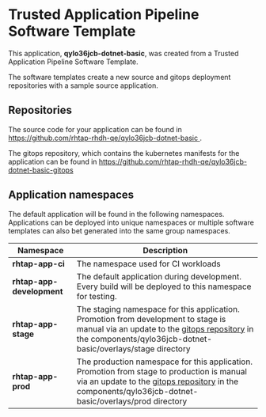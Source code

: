 # Trusted Application Pipeline Software Template

This application, **qylo36jcb-dotnet-basic**, was created from a Trusted Application Pipeline Software Template.

The software templates create a new source and gitops deployment repositories with a sample source application. 

## Repositories

The source code for your application can be found in [https://github.com/rhtap-rhdh-qe/qylo36jcb-dotnet-basic ](https://github.com/rhtap-rhdh-qe/qylo36jcb-dotnet-basic ).
 
The gitops repository, which contains the kubernetes manifests for the application can be found in 
[https://github.com/rhtap-rhdh-qe/qylo36jcb-dotnet-basic-gitops ](https://github.com/rhtap-rhdh-qe/qylo36jcb-dotnet-basic-gitops ) 

## Application namespaces 

The default application will be found in the following namespaces. Applications can be deployed into unique namespaces or multiple software templates can also bet generated into the same group namespaces.  

|  Namespace   |  Description   |  
| -------- | -------- |
| **rhtap-app-ci** | The namespace used for CI workloads |
| **rhtap-app-development** | The default application during development. Every build will be deployed to this namespace for testing. |
| **rhtap-app-stage** | The staging namespace for this application. Promotion from development to stage is manual via an update to the [gitops repository](https://github.com/rhtap-rhdh-qe/qylo36jcb-dotnet-basic-gitops ) in the components/qylo36jcb-dotnet-basic/overlays/stage directory |
| **rhtap-app-prod** | The production namespace for this application. Promotion from stage to production is manual via an update to the [gitops repository](https://github.com/rhtap-rhdh-qe/qylo36jcb-dotnet-basic-gitops ) in the components/qylo36jcb-dotnet-basic/overlays/prod directory |